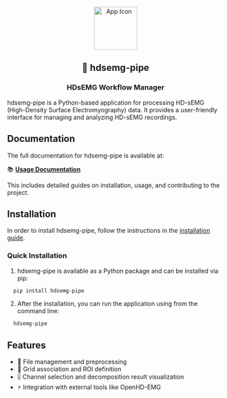 <div align="center">
<br>
  <img src="hdsemg_pipe/resources/icon.png" alt="App Icon" width="100" height="100"><br>
    <h2 align="center">🧠 hdsemg-pipe</h2>
    <h3 align="center">HDsEMG Workflow Manager</h3>
</div>

hdsemg-pipe is a Python-based application for processing HD-sEMG (High-Density Surface Electromyography) data. It provides a user-friendly interface for managing and analyzing HD-sEMG recordings.

## Documentation

The full documentation for hdsemg-pipe is available at:

📚 **[Usage Documentation](https://johanneskasser.github.io/hdsemg-pipe/)**

This includes detailed guides on installation, usage, and contributing to the project.

## Installation

In order to install hdsemg-pipe, follow the instructions in the [installation guide](docs/installation.md).

### Quick Installation

1. hdsemg-pipe is available as a Python package and can be installed via pip:

```bash
  pip install hdsemg-pipe
```

2. After the installation, you can run the application using from the command line:

```bash
  hdsemg-pipe
```


## Features

- 📁 File management and preprocessing
- 🔗 Grid association and ROI definition
- 🎚️ Channel selection and decomposition result visualization
- ⚡️ Integration with external tools like OpenHD-EMG

